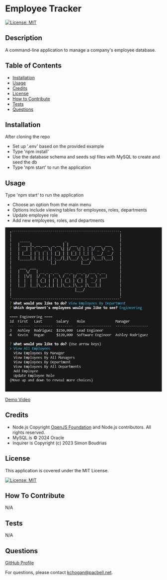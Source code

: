 
# Employee Tracker

[![License: MIT](https://img.shields.io/badge/License-MIT-yellow.svg)](https://opensource.org/licenses/MIT)

## Description
A command-line application to manage a company's employee database.  

## Table of Contents

- [Installation](#installation)
- [Usage](#usage)
- [Credits](#credits)
- [License](#license)
- [How to Contribute](#guidelines)
- [Tests](#tests)
- [Questions](#questions)

## Installation

After cloning the repo
- Set up '.env' based on the provided example
- Type 'npm install'
- Use the database schema and seeds sql files with MySQL to create and seed the db
- Type 'npm start' to run the application

## Usage

Type 'npm start' to run the application
- Choose an option from the main menu
- Options include viewing tables for employees, roles, departments
- Update employee role
- Add new employees, roles, and departments

![alt Employee Tracker screenshot](./assets/capture.png)

[Demo Video](tbd)

## Credits

* Node.js Copyright [OpenJS Foundation](https://openjsf.org/) and Node.js contributors. All rights reserved. 
* MySQL is © 2024 Oracle
* Inquirer is Copyright (c) 2023 Simon Boudrias

## License

This application is covered under the MIT License.

[![License: MIT](https://img.shields.io/badge/License-MIT-yellow.svg)](https://opensource.org/licenses/MIT)

<a id="guidelines"></a>
## How To Contribute

N/A

## Tests

N/A

## Questions

[GitHub Profile](https://github.com/kevinchogan)

For questions, please contact kchogan@pacbell.net.
